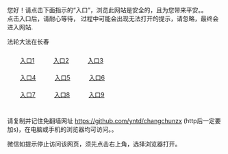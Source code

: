 您好！请点击下面指示的“入口”，浏览此网站是安全的，且为您带来平安。。 <br/>
点击入口后，请耐心等待， 过程中可能会出现无法打开的提示，请忽略，最终会进入网站. </br>

法轮大法在长春<br/>
<div style="padding:10px"><a style="margin:20px" target="_blank" href="https://d39du2zcly0rxx.cloudfront.net/2Qpsp?sovflufs" id="ccLink1" rel="nofollow">入口1</a> <a target="_blank" style="margin:20px" href="https://d3oobzeye2lt0z.cloudfront.net/2Qpsp?kbqzx" id="ccLink2" rel="nofollow">入口2</a> <a style="margin:20px" target="_blank" href="https://dctus47xnrqg3.cloudfront.net/2Qpsp?rroms" id="ccLink3" rel="nofollow">入口3</a></div>

<div style="padding:10px" ><a style="margin:20px" target="_blank" href="https://d39du2zcly0rxx.cloudfront.net/2Qpsp?sovflufs" id="ccLink4" rel="nofollow">入口4</a> <a style="margin:20px" href="https://d3oobzeye2lt0z.cloudfront.net/2Qpsp?kbqzx" target="_blank" id="ccLink5" rel="nofollow">入口5</a> <a style="margin:20px" href="https://dctus47xnrqg3.cloudfront.net/2Qpsp?rroms" target="_blank" id="ccLink6" rel="nofollow">入口6</a></div>

<div style="padding:10px"><a style="margin:20px" target="_blank" href="https://d39du2zcly0rxx.cloudfront.net/2Qpsp?sovflufs" id="ccLink7" rel="nofollow">入口7</a> <a style="margin:20px" href="https://d3oobzeye2lt0z.cloudfront.net/2Qpsp?kbqzx" target="_blank" id="ccLink8" rel="nofollow">入口8</a> <a style="margin:20px" target="_blank" href="https://dctus47xnrqg3.cloudfront.net/2Qpsp?rroms" id="ccLink9" rel="nofollow">入口9</a></div>

<br/>



请复制并记住免翻墙网址 https://github.com/yntd/changchunzx (http后一定要加s)，在电脑或手机的浏览器均可访问。。<br/>

微信如提示停止访问该网页，须先点击右上角，选择浏览器打开。

